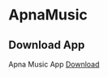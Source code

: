 # ApnaMusic

## Download App
Apna Music App [Download](https://drive.google.com/file/d/1028l-v5dxUJi7RUHd08kv1nZ0r79yeiG/view?usp=drivesdk)
